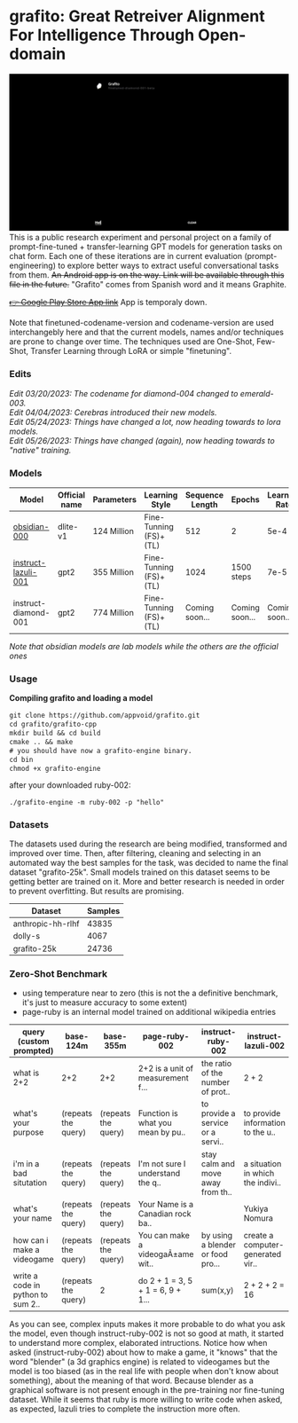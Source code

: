 # grafito: Great Retreiver Alignment For Intelligence Through Open-domain
![Alt Text](https://raw.githubusercontent.com/appvoid/grafito/1a5d76f45bb1ceb5ca012b6337072796df00c383/grafito.gif)
This is a public research experiment and personal project on a family of prompt-fine-tuned + transfer-learning GPT models for generation tasks on chat form. Each one of these iterations are in current evaluation (prompt-engineering) to explore better ways to extract useful conversational tasks from them. ~~An Android app is on the way. Link will be available through this file in the future.~~ "Grafito" comes from Spanish word and it means Graphite.


~~[👉 Google Play Store App link](https://play.google.com/store/apps/details?id=com.nohakcoffeeofficial.grafitoai)~~
App is temporaly down.

Note that finetuned-codename-version and codename-version are used interchangebly here and that the current models, names and/or techniques are prone to change over time. The techniques used are One-Shot, Few-Shot, Transfer Learning through LoRA or simple "finetuning".

### Edits
*Edit 03/20/2023: The codename for diamond-004 changed to emerald-003.*<br>
*Edit 04/04/2023: Cerebras introduced their new models.*<br>
*Edit 05/24/2023: Things have changed a lot, now heading towards to lora models.* <br>
*Edit 05/26/2023: Things have changed (again), now heading towards to "native" training.* 

### Models
| Model       |Official name | Parameters  |     Learning Style     | Sequence Length | Epochs           | Learning Rate         | Dataset           | Published |
| ----------- | -----------  | ----------- | ---------------------- | --------------- | ---------------- | --------------------- | ----------------- |---------- |
|[obsidian-000](https://huggingface.co/appvoid/obsidian-000)|dlite-v1|124 Million| Fine-Tunning (FS)+(TL)| 512                   | 2                 | 5e-4      | anthropic-hh-rlhf | 🟩 |
|[instruct-lazuli-001](https://huggingface.co/appvoid/lazuli-001)    |gpt2    |355 Million| Fine-Tunning (FS)+(TL)| 1024                  | 1500 steps        | 7e-5      | grafito-l         | 🟩 |
|instruct-diamond-001 |gpt2          | 774 Million | Fine-Tunning (FS)+(TL) | Coming soon...  | Coming soon...   | Coming soon...        | Coming soon...    | ⬛        |

*Note that obsidian models are lab models while the others are the official ones*

### Usage
**Compiling grafito and loading a model**
```
git clone https://github.com/appvoid/grafito.git
cd grafito/grafito-cpp
mkdir build && cd build
cmake .. && make
# you should have now a grafito-engine binary.
cd bin
chmod +x grafito-engine
```
after your downloaded ruby-002:
```
./grafito-engine -m ruby-002 -p "hello"
```


### Datasets
The datasets used during the research are being modified, transformed and improved over time. Then, after filtering, cleaning and selecting in an automated way the best samples for the task, was decided to name the final dataset "grafito-25k". Small models trained on this dataset seems to be getting better are trained on it. More and better research is needed in order to prevent overfitting. But results are promising.

| Dataset           | Samples         |
| ----------------- | --------------- |
| anthropic-hh-rlhf | 43835           |
| dolly-s           | 4067            | 
| grafito-25k       | 24736           |

### Zero-Shot Benchmark

- using temperature near to zero (this is not the a definitive benchmark, it's just to measure accuracy to some extent)
- page-ruby is an internal model trained on additional wikipedia entries

| query (custom prompted)           | base-124m                         | base-355m                         | page-ruby-002                     | instruct-ruby-002                 | instruct-lazuli-002               |
| --------------------------------- | --------------------------------- | --------------------------------- | --------------------------------- | --------------------------------- | --------------------------------- |
| what is 2+2                       | 2+2                               | 2+2                               | 2+2 is a unit of measurement f... | the ratio of the number of prot.. | 2 + 2 |
| what's your purpose               | (repeats the query)               | (repeats the query)               | Function is what you mean by pu.. | to provide a service or a servi.. | to provide information to the u.. |
| i'm in a bad situtation           | (repeats the query)               | (repeats the query)               | I'm not sure I understand the q.. | stay calm and move away from th.. | a situation in which the indivi.. |
| what's your name                  | (repeats the query)               | (repeats the query)               | Your Name is a Canadian rock ba.. |                                   | Yukiya Nomura                     |
| how can i make a videogame        | (repeats the query)               | (repeats the query)               | You can make a videogaÃ±ame wit.. | by using a blender or food pro... | create a computer-generated vir.. |
| write a code in python to sum 2.. | (repeats the query)               | 2                                 | do 2 + 1 = 3, 5 + 1 = 6, 9 + 1... | sum(x,y)                          | 2 + 2 + 2 = 16                    |

As you can see, complex inputs makes it more probable to do what you ask the model, even though instruct-ruby-002 is not so good at math, it started to understand more complex, elaborated intructions. Notice how when asked (instruct-ruby-002) about how to make a game, it "knows" that the word "blender" (a 3d graphics engine) is related to videogames but the model is too biased (as in the real life with people when don't know about something), about the meaning of that word. Because blender as a graphical software is not present enough in the pre-training nor fine-tuning dataset. While it seems that ruby is more willing to write code when asked, as expected, lazuli tries to complete the instruction more often.











